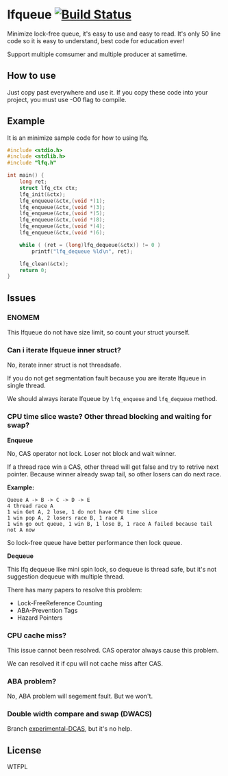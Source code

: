# lfqueue [![Build Status](https://travis-ci.org/darkautism/lfqueue.svg?branch=master)](https://travis-ci.org/darkautism/lfqueue)

Minimize lock-free queue, it's easy to use and easy to read. It's only 50 line code so it is easy to understand, best code for education ever!

Support multiple comsumer and multiple producer at sametime.

## How to use

Just copy past everywhere and use it. If you copy these code into your project, you must use -O0 flag to compile.

## Example

It is an minimize sample code for how to using lfq.

``` c
#include <stdio.h>
#include <stdlib.h>
#include "lfq.h"

int main() {
	long ret;
	struct lfq_ctx ctx;
	lfq_init(&ctx);
	lfq_enqueue(&ctx,(void *)1);
	lfq_enqueue(&ctx,(void *)3);
	lfq_enqueue(&ctx,(void *)5);
	lfq_enqueue(&ctx,(void *)8);
	lfq_enqueue(&ctx,(void *)4);
	lfq_enqueue(&ctx,(void *)6);

	while ( (ret = (long)lfq_dequeue(&ctx)) != 0 )
		printf("lfq_dequeue %ld\n", ret);

	lfq_clean(&ctx);
	return 0;
}
```

## Issues

### ENOMEM

This lfqueue do not have size limit, so count your struct yourself.

### Can i iterate lfqueue inner struct?

No, iterate inner struct is not threadsafe.

If you do not get segmentation fault because you are iterate lfqueue in single thread.

We should always iterate lfqueue by `lfq_enqueue` and `lfq_dequeue` method.

### CPU time slice waste? Other thread blocking and waiting for swap?

**Enqueue**

No, CAS operator not lock. Loser not block and wait winner.

If a thread race win a CAS, other thread will get false and try to retrive next pointer. Because winner already swap tail, so other losers can do next race.

**Example:**
```
Queue A -> B -> C -> D -> E
4 thread race A
1 win Get A, 2 lose, 1 do not have CPU time slice
1 win pop A, 2 losers race B, 1 race A
1 win go out queue, 1 win B, 1 lose B, 1 race A failed because tail not A now
```

So lock-free queue have better performance then lock queue.

**Dequeue**

This lfq dequeue like mini spin lock, so dequeue is thread safe, but it's not suggestion dequeue with multiple thread.

There has many papers to resolve this problem:

- Lock-FreeReference Counting
- ABA-Prevention Tags
- Hazard Pointers

### CPU cache miss?

This issue cannot been resolved. CAS operator always cause this problem.

We can resolved it if cpu will not cache miss after CAS.

### ABA problem?

No, ABA problem will segement fault. But we won't.

### Double width compare and swap (DWACS)

Branch [experimental-DCAS](https://github.com/darkautism/lfqueue/tree/experimental-DCAS), but it's no help.

## License

WTFPL

